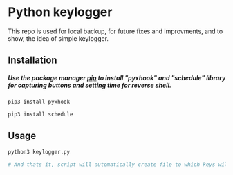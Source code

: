 # Python keylogger

This repo is used for local backup, for future fixes and improvments, and to show, the idea of simple keylogger.


## Installation

##### Use the package manager [pip](https://pip.pypa.io/en/stable/) to install "pyxhook" and "schedule" library for capturing buttons and setting time for reverse shell.

```bash
pip3 install pyxhook

pip3 install schedule
```

## Usage

```python
python3 keylogger.py

# And thats it, script will automatically create file to which keys will be written as well as creating backdoor.
```

